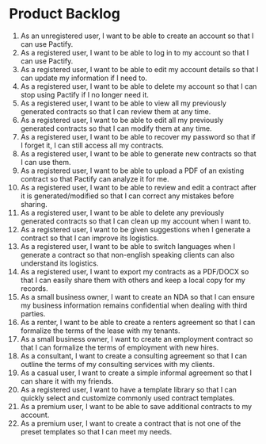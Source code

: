 # Product Backlog

1. As an unregistered user, I want to be able to create an account so that I can use Pactify.
2. As a registered user, I want to be able to log in to my account so that I can use Pactify.
3. As a registered user, I want to be able to edit my account details so that I can update my information if I need to.
4. As a registered user, I want to be able to delete my account so that I can stop using Pactify if I no longer need it.
5. As a registered user, I want to be able to view all my previously generated contracts so that I can review them at any time.
6. As a registered user, I want to be able to edit all my previously generated contracts so that I can modify them at any time.
7. As a registered user, I want to be able to recover my password so that if I forget it, I can still access all my contracts.
8. As a registered user, I want to be able to generate new contracts so that I can use them.
9. As a registered user, I want to be able to upload a PDF of an existing contract so that Pactify can analyze it for me.
10. As a registered user, I want to be able to review and edit a contract after it is generated/modified so that I can correct any mistakes before sharing.
11. As a registered user, I want to be able to delete any previously generated contracts so that I can clean up my account when I want to.
12. As a registered user, I want to be given suggestions when I generate a contract so that I can improve its logistics.
13. As a registered user, I want to be able to switch languages when I generate a contract so that non-english speaking clients can also understand its logistics.
14. As a registered user, I want to export my contracts as a PDF/DOCX so that I can easily share them with others and keep a local copy for my records.
15. As a small business owner, I want to create an NDA so that I can ensure my business information remains confidential when dealing with third parties.
16. As a renter, I want to be able to create a renters agreement so that I can formalize the terms of the lease with my tenants.
17. As a small business owner, I want to create an employment contract so that I can formalize the terms of employment with new hires.
18. As a consultant, I want to create a consulting agreement so that I can outline the terms of my consulting services with my clients.
19. As a casual user, I want to create a simple informal agreement so that I can share it with my friends.
20. As a registered user, I want to have a template library so that I can quickly select and customize commonly used contract templates.
21. As a premium user, I want to be able to save additional contracts to my account.
22. As a premium user, I want to create a contract that is not one of the preset templates so that I can meet my needs.
